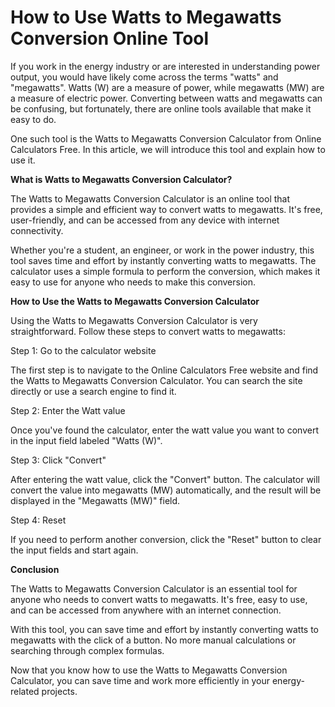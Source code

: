 How to Use Watts to Megawatts Conversion Online Tool
====================================================

If you work in the energy industry or are interested in understanding power output, you would have likely come across the terms "watts" and "megawatts". Watts (W) are a measure of power, while megawatts (MW) are a measure of electric power. Converting between watts and megawatts can be confusing, but fortunately, there are online tools available that make it easy to do.

One such tool is the Watts to Megawatts Conversion Calculator from Online Calculators Free. In this article, we will introduce this tool and explain how to use it.

**What is Watts to Megawatts Conversion Calculator?**

The Watts to Megawatts Conversion Calculator is an online tool that provides a simple and efficient way to convert watts to megawatts. It's free, user-friendly, and can be accessed from any device with internet connectivity.

Whether you're a student, an engineer, or work in the power industry, this tool saves time and effort by instantly converting watts to megawatts. The calculator uses a simple formula to perform the conversion, which makes it easy to use for anyone who needs to make this conversion.

**How to Use the Watts to Megawatts Conversion Calculator**

Using the Watts to Megawatts Conversion Calculator is very straightforward. Follow these steps to convert watts to megawatts:

Step 1: Go to the calculator website

The first step is to navigate to the Online Calculators Free website and find the Watts to Megawatts Conversion Calculator. You can search the site directly or use a search engine to find it.

Step 2: Enter the Watt value

Once you've found the calculator, enter the watt value you want to convert in the input field labeled "Watts (W)".

Step 3: Click "Convert"

After entering the watt value, click the "Convert" button. The calculator will convert the value into megawatts (MW) automatically, and the result will be displayed in the "Megawatts (MW)" field.

Step 4: Reset

If you need to perform another conversion, click the "Reset" button to clear the input fields and start again.

**Conclusion**

The Watts to Megawatts Conversion Calculator is an essential tool for anyone who needs to convert watts to megawatts. It's free, easy to use, and can be accessed from anywhere with an internet connection.

With this tool, you can save time and effort by instantly converting watts to megawatts with the click of a button. No more manual calculations or searching through complex formulas.

Now that you know how to use the Watts to Megawatts Conversion Calculator, you can save time and work more efficiently in your energy-related projects.